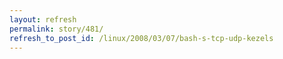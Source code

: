 ```yaml
---
layout: refresh
permalink: story/481/
refresh_to_post_id: /linux/2008/03/07/bash-s-tcp-udp-kezels
---
```

